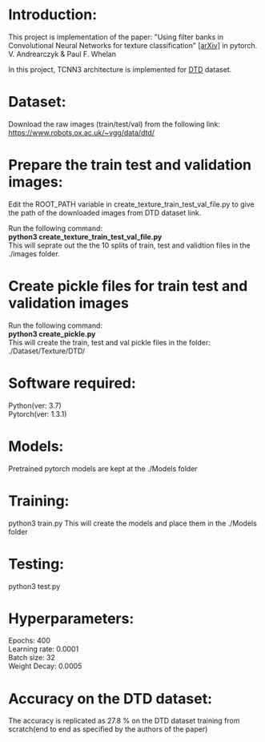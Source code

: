 # Introduction:
This project is implementation of the paper: "Using filter banks in Convolutional Neural Networks for texture classification"  [[arXiv]](https://arxiv.org/pdf/1601.02919.pdf) in pytorch.
V. Andrearczyk & Paul F. Whelan

In this project, TCNN3 architecture is implemented for [DTD](https://www.robots.ox.ac.uk/~vgg/data/dtd/) dataset.

# Dataset:
Download the raw images (train/test/val) from the following link:<br/>
https://www.robots.ox.ac.uk/~vgg/data/dtd/

# Prepare the train test and validation images:
Edit the ROOT_PATH variable in create_texture_train_test_val_file.py to give the path of the downloaded images from DTD dataset link. <br/>
 
Run the following command: <br/>
<b>python3 create_texture_train_test_val_file.py</b> <br/>
This will seprate out the the 10 splits of train, test and validtion files in the ./images folder. <br/>

# Create pickle files for train test and validation images

Run the following command:<br/>
<b>python3 create_pickle.py</b> <br/>
This will create the train, test and val pickle files in the folder: ./Dataset/Texture/DTD/ <br/>

# Software required:
Python(ver: 3.7)<br/>
Pytorch(ver: 1.3.1) 

# Models:
Pretrained pytorch models are kept at the ./Models folder

# Training:
python3 train.py
This will create the models and place them in the ./Models folder

# Testing:
python3 test.py

# Hyperparameters:
Epochs: 400<br/>
Learning rate: 0.0001<br/>
Batch size: 32<br/>
Weight Decay: 0.0005<br/>

# Accuracy on the DTD dataset:
The accuracy is replicated as 27.8 % on the DTD dataset training from scratch(end to end as specified by the authors of the paper)






